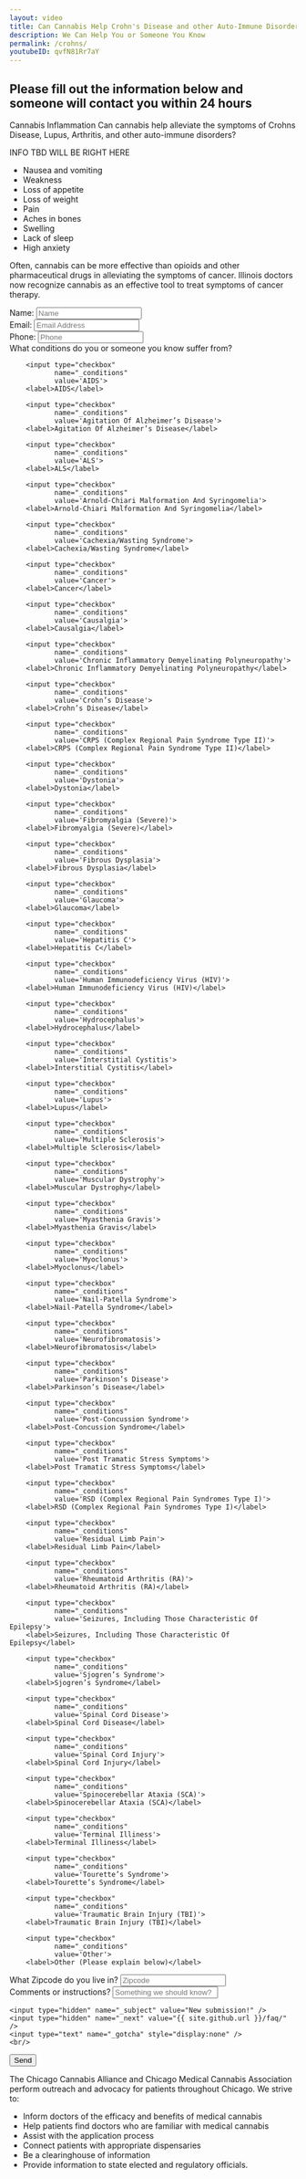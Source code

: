 ```yaml
---
layout: video
title: Can Cannabis Help Crohn's Disease and other Auto-Immune Disorders?
description: We Can Help You or Someone You Know
permalink: /crohns/
youtubeID: qvfN81Rr7aY
---
```


## Please fill out the information below and someone will contact you within 24 hours
Cannabis Inflammation
Can cannabis help alleviate the symptoms of Crohns Disease, Lupus, Arthritis, and other auto-immune disorders?


INFO TBD WILL BE RIGHT HERE

* Nausea and vomiting
* Weakness
* Loss of appetite
* Loss of weight
* Pain
* Aches in bones
* Swelling
* Lack of sleep
* High anxiety

Often, cannabis can be more effective than opioids and other pharmaceutical drugs in alleviating the symptoms of cancer. Illinois doctors now recognize cannabis as an effective tool to treat symptoms of cancer therapy.

<form action="https://formspree.io/info@chicagocannabis.org" method="POST">

<div class='form-field'>
    <label>Name:</label>
    <input type="text" name="_name" placeholder="Name">
</div>

<div class='form-field'>
    <label>Email:</label>
    <input type="email" name="_replyto" placeholder="Email Address">
</div>

<div class='form-field'>
    <label>Phone:</label>
    <input type="text" name="_phone" placeholder="Phone">
</div>

<div class='form-field'>
    <label>What conditions do you or someone you know suffer from?</label>

<div class='conditions'>

        <input type="checkbox"
               name="_conditions"
               value='AIDS'>
        <label>AIDS</label>

        <input type="checkbox"
               name="_conditions"
               value='Agitation Of Alzheimer’s Disease'>
        <label>Agitation Of Alzheimer’s Disease</label>

        <input type="checkbox"
               name="_conditions"
               value='ALS'>
        <label>ALS</label>

        <input type="checkbox"
               name="_conditions"
               value='Arnold-Chiari Malformation And Syringomelia'>
        <label>Arnold-Chiari Malformation And Syringomelia</label>

        <input type="checkbox"
               name="_conditions"
               value='Cachexia/Wasting Syndrome'>
        <label>Cachexia/Wasting Syndrome</label>

        <input type="checkbox"
               name="_conditions"
               value='Cancer'>
        <label>Cancer</label>

        <input type="checkbox"
               name="_conditions"
               value='Causalgia'>
        <label>Causalgia</label>

        <input type="checkbox"
               name="_conditions"
               value='Chronic Inflammatory Demyelinating Polyneuropathy'>
        <label>Chronic Inflammatory Demyelinating Polyneuropathy</label>

        <input type="checkbox"
               name="_conditions"
               value='Crohn’s Disease'>
        <label>Crohn’s Disease</label>

        <input type="checkbox"
               name="_conditions"
               value='CRPS (Complex Regional Pain Syndrome Type II)'>
        <label>CRPS (Complex Regional Pain Syndrome Type II)</label>

        <input type="checkbox"
               name="_conditions"
               value='Dystonia'>
        <label>Dystonia</label>

        <input type="checkbox"
               name="_conditions"
               value='Fibromyalgia (Severe)'>
        <label>Fibromyalgia (Severe)</label>

        <input type="checkbox"
               name="_conditions"
               value='Fibrous Dysplasia'>
        <label>Fibrous Dysplasia</label>

        <input type="checkbox"
               name="_conditions"
               value='Glaucoma'>
        <label>Glaucoma</label>

        <input type="checkbox"
               name="_conditions"
               value='Hepatitis C'>
        <label>Hepatitis C</label>

        <input type="checkbox"
               name="_conditions"
               value='Human Immunodeficiency Virus (HIV)'>
        <label>Human Immunodeficiency Virus (HIV)</label>

        <input type="checkbox"
               name="_conditions"
               value='Hydrocephalus'>
        <label>Hydrocephalus</label>

        <input type="checkbox"
               name="_conditions"
               value='Interstitial Cystitis'>
        <label>Interstitial Cystitis</label>

        <input type="checkbox"
               name="_conditions"
               value='Lupus'>
        <label>Lupus</label>

        <input type="checkbox"
               name="_conditions"
               value='Multiple Sclerosis'>
        <label>Multiple Sclerosis</label>

        <input type="checkbox"
               name="_conditions"
               value='Muscular Dystrophy'>
        <label>Muscular Dystrophy</label>

        <input type="checkbox"
               name="_conditions"
               value='Myasthenia Gravis'>
        <label>Myasthenia Gravis</label>

        <input type="checkbox"
               name="_conditions"
               value='Myoclonus'>
        <label>Myoclonus</label>

        <input type="checkbox"
               name="_conditions"
               value='Nail-Patella Syndrome'>
        <label>Nail-Patella Syndrome</label>

        <input type="checkbox"
               name="_conditions"
               value='Neurofibromatosis'>
        <label>Neurofibromatosis</label>

        <input type="checkbox"
               name="_conditions"
               value='Parkinson’s Disease'>
        <label>Parkinson’s Disease</label>

        <input type="checkbox"
               name="_conditions"
               value='Post-Concussion Syndrome'>
        <label>Post-Concussion Syndrome</label>

        <input type="checkbox"
               name="_conditions"
               value='Post Tramatic Stress Symptoms'>
        <label>Post Tramatic Stress Symptoms</label>

        <input type="checkbox"
               name="_conditions"
               value='RSD (Complex Regional Pain Syndromes Type I)'>
        <label>RSD (Complex Regional Pain Syndromes Type I)</label>

        <input type="checkbox"
               name="_conditions"
               value='Residual Limb Pain'>
        <label>Residual Limb Pain</label>

        <input type="checkbox"
               name="_conditions"
               value='Rheumatoid Arthritis (RA)'>
        <label>Rheumatoid Arthritis (RA)</label>

        <input type="checkbox"
               name="_conditions"
               value='Seizures, Including Those Characteristic Of Epilepsy'>
        <label>Seizures, Including Those Characteristic Of Epilepsy</label>

        <input type="checkbox"
               name="_conditions"
               value='Sjogren’s Syndrome'>
        <label>Sjogren’s Syndrome</label>

        <input type="checkbox"
               name="_conditions"
               value='Spinal Cord Disease'>
        <label>Spinal Cord Disease</label>

        <input type="checkbox"
               name="_conditions"
               value='Spinal Cord Injury'>
        <label>Spinal Cord Injury</label>

        <input type="checkbox"
               name="_conditions"
               value='Spinocerebellar Ataxia (SCA)'>
        <label>Spinocerebellar Ataxia (SCA)</label>

        <input type="checkbox"
               name="_conditions"
               value='Terminal Illiness'>
        <label>Terminal Illiness</label>

        <input type="checkbox"
               name="_conditions"
               value='Tourette’s Syndrome'>
        <label>Tourette’s Syndrome</label>

        <input type="checkbox"
               name="_conditions"
               value='Traumatic Brain Injury (TBI)'>
        <label>Traumatic Brain Injury (TBI)</label>

        <input type="checkbox"
               name="_conditions"
               value='Other'>
        <label>Other (Please explain below)</label>

</div>
</div>

<div class='form-field'>
    <label>What Zipcode do you live in?</label>
    <input type="text" name="_zipcode" placeholder="Zipcode">
</div>

<div class='form-field'>
    <label>Comments or instructions?</label>
    <input type="text" name="_comments" placeholder="Something we should know?">
</div>

    <input type="hidden" name="_subject" value="New submission!" />
    <input type="hidden" name="_next" value="{{ site.github.url }}/faq/" />
    <input type="text" name="_gotcha" style="display:none" />
    <br/>

<div class='form-field'>
    <input type="submit" value="Send">
</div>
</form>


The Chicago Cannabis Alliance and Chicago Medical Cannabis Association perform outreach and advocacy for patients throughout Chicago. We strive to:

- Inform doctors of the efficacy and benefits of medical cannabis
- Help patients find doctors who are familiar with medical cannabis
- Assist with the application process
- Connect patients with appropriate dispensaries
- Be a clearinghouse of information
- Provide information to state elected and regulatory officials.
